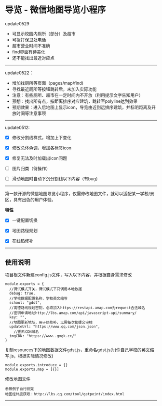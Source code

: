 导览 - 微信地图导览小程序
===
update0529
- 可显示校园内厕所（部分）及超市
- 可拨打保卫处电话
- 超市营业时间不准确
- find界面有待美化
- 还不能找出最近对应点

-----
update0522：
- 增加找厕所等页面（pages/map/find)
- 寻找最近厕所等按钮跳转后，未加入实际功能
- 注意：有些厕所、超市在一定时间内不开放（利用提示文字告知用户）
- 预想：找出所有点，按距离排序对应建筑，跳转至polyline达到效果
- 预期效果：进入后地图上显示icon，导览由近到远排序建筑，并标明距离及开放时间等注意事项

-----
update0512:

- [x] 修改分割线样式，增加上下变化
- [x] 修改总体色调，增加各标签icon
- [x] 修复无法及时加载出icon问题
- [ ] 图片归类（待操作）
- [ ] 滑动地图时自动下沉分割线以下内容（有bug）


-----
第一款开源的微信地图导览小程序，仅需修改地图文件，就可以适配某一学校/景区，具有出色的用户体验。


**特性** 

- [x] 一键配置切换
- [x] 地图路径规划
- [x] 在线热修补


---
## 使用说明

项目根文件新建config.js文件，写入以下内容，并根据自身需求修改

```
module.exports = {
  //调试模式开关，调试模式下只调用本地数据
  debug: true,
  //学校数据配置名称，学校英文缩写
  school: "gdst",
  //高德路线规划密钥，必须加入https://restapi.amap.com为request合法域名
  //密钥申请地址http://lbs.amap.com/api/javascript-api/summary/
  key: "", 
  //地图更新地址，用于热修补，无需每次都提交审核
  updateUrl: "https://www.qq.com/json.json",
    //图片CDN域名
  imgCDN: "https://www..gxgk.cc/"
}
```

复制resources下的地图数据文件gdst.js，重命名gdst.js为(你自己学校的英文缩写.js，根据实际情况修改)

```
module.exports.introduce = {}
module.exports.map = [{}]
``` 

修改地图文件

```
参照例子自行研究
地图经纬度获取：http://lbs.qq.com/tool/getpoint/index.html
``` 

---
